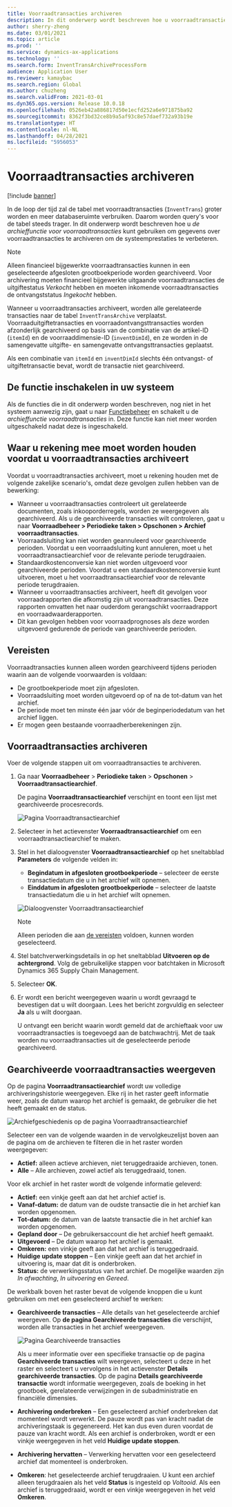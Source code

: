 ```yaml
---
title: Voorraadtransacties archiveren
description: In dit onderwerp wordt beschreven hoe u voorraadtransactiegegevens archiveert om de systeemprestaties te verbeteren.
author: sherry-zheng
ms.date: 03/01/2021
ms.topic: article
ms.prod: ''
ms.service: dynamics-ax-applications
ms.technology: ''
ms.search.form: InventTransArchiveProcessForm
audience: Application User
ms.reviewer: kamaybac
ms.search.region: Global
ms.author: chuzheng
ms.search.validFrom: 2021-03-01
ms.dyn365.ops.version: Release 10.0.18
ms.openlocfilehash: 0526eb42a886817d50e1ecfd252a6e971875ba92
ms.sourcegitcommit: 8362f3bd32ce8b9a5af93c8e57daef732a93b19e
ms.translationtype: HT
ms.contentlocale: nl-NL
ms.lasthandoff: 04/28/2021
ms.locfileid: "5956053"
---
```

# <a name="archive-inventory-transactions"></a>Voorraadtransacties archiveren

[!include [banner](../../includes/banner.md)]

In de loop der tijd zal de tabel met voorraadtransacties (`InventTrans`) groter worden en meer databaseruimte verbruiken. Daarom worden query's voor de tabel steeds trager. In dit onderwerp wordt beschreven hoe u *de archieffunctie voor voorraadtransacties* kunt gebruiken om gegevens over voorraadtransacties te archiveren om de systeemprestaties te verbeteren.

> [!NOTE]
> Alleen financieel bijgewerkte voorraadtransacties kunnen in een geselecteerde afgesloten grootboekperiode worden gearchiveerd. Voor archivering moeten financieel bijgewerkte uitgaande voorraadtransacties de uitgiftestatus *Verkocht* hebben en moeten inkomende voorraadtransacties de ontvangststatus *Ingekocht* hebben.

Wanneer u voorraadtransacties archiveert, worden alle gerelateerde transacties naar de tabel `InventTransArchive` verplaatst. Voorraaduitgiftetransacties en voorraadontvangsttransacties worden afzonderlijk gearchiveerd op basis van de combinatie van de artikel-ID (`itemId`) en de voorraaddimensie-ID (`inventDimId`), en ze worden in de samengevatte uitgifte- en samengevatte ontvangsttransacties geplaatst.

Als een combinatie van `itemId` en `inventDimId` slechts één ontvangst- of uitgiftetransactie bevat, wordt de transactie niet gearchiveerd.

## <a name="turn-on-the-feature-in-your-system"></a>De functie inschakelen in uw systeem

Als de functies die in dit onderwerp worden beschreven, nog niet in het systeem aanwezig zijn, gaat u naar [Functiebeheer](../../fin-ops-core/fin-ops/get-started/feature-management/feature-management-overview.md) en schakelt u de *archieffunctie voorraadtransacties* in. Deze functie kan niet meer worden uitgeschakeld nadat deze is ingeschakeld.

## <a name="things-to-consider-before-you-archive-inventory-transactions"></a>Waar u rekening mee moet worden houden voordat u voorraadtransacties archiveert

Voordat u voorraadtransacties archiveert, moet u rekening houden met de volgende zakelijke scenario's, omdat deze gevolgen zullen hebben van de bewerking:

- Wanneer u voorraadtransacties controleert uit gerelateerde documenten, zoals inkooporderregels, worden ze weergegeven als gearchiveerd. Als u de gearchiveerde transacties wilt controleren, gaat u naar **Voorraadbeheer \> Periodieke taken \> Opschonen \> Archief voorraadtransacties**.
- Voorraadsluiting kan niet worden geannuleerd voor gearchiveerde perioden. Voordat u een voorraadsluiting kunt annuleren, moet u het voorraadtransactiearchief voor de relevante periode terugdraaien.
- Standaardkostenconversie kan niet worden uitgevoerd voor gearchiveerde perioden. Voordat u een standaardkostenconversie kunt uitvoeren, moet u het voorraadtransactiearchief voor de relevante periode terugdraaien.
- Wanneer u voorraadtransacties archiveert, heeft dit gevolgen voor voorraadrapporten die afkomstig zijn uit voorraadtransacties. Deze rapporten omvatten het naar ouderdom gerangschikt voorraadrapport en voorraadwaarderapporten.
- Dit kan gevolgen hebben voor voorraadprognoses als deze worden uitgevoerd gedurende de periode van gearchiveerde perioden.

## <a name="prerequisites"></a>Vereisten

Voorraadtransacties kunnen alleen worden gearchiveerd tijdens perioden waarin aan de volgende voorwaarden is voldaan:

- De grootboekperiode moet zijn afgesloten.
- Voorraadsluiting moet worden uitgevoerd op of na de tot-datum van het archief.
- De periode moet ten minste één jaar vóór de beginperiodedatum van het archief liggen.
- Er mogen geen bestaande voorraadherberekeningen zijn.

## <a name="archive-inventory-transactions"></a>Voorraadtransacties archiveren

Voer de volgende stappen uit om voorraadtransacties te archiveren.

1. Ga naar **Voorraadbeheer** \> **Periodieke taken** \> **Opschonen** \> **Voorraadtransactiearchief**.

    De pagina **Voorraadtransactiearchief** verschijnt en toont een lijst met gearchiveerde procesrecords.

    ![Pagina Voorraadtransactiearchief](media/archive-inventory-empty.png "Pagina Voorraadtransactiearchief")

1. Selecteer in het actievenster **Voorraadtransactiearchief** om een voorraadtransactiearchief te maken.
1. Stel in het dialoogvenster **Voorraadtransactiearchief** op het sneltabblad **Parameters** de volgende velden in:

    - **Begindatum in afgesloten grootboekperiode** – selecteer de eerste transactiedatum die u in het archief wilt opnemen.
    - **Einddatum in afgesloten grootboekperiode** – selecteer de laatste transactiedatum die u in het archief wilt opnemen.

    ![Dialoogvenster Voorraadtransactiearchief](media/archive-inventory-dates.png "Dialoogvenster Voorraadtransactiearchief")

    > [!NOTE]
    > Alleen perioden die aan [de vereisten](#prerequisites) voldoen, kunnen worden geselecteerd.

1. Stel batchverwerkingsdetails in op het sneltabblad **Uitvoeren op de achtergrond**. Volg de gebruikelijke stappen voor batchtaken in Microsoft Dynamics 365 Supply Chain Management.
1. Selecteer **OK**.
1. Er wordt een bericht weergegeven waarin u wordt gevraagd te bevestigen dat u wilt doorgaan. Lees het bericht zorgvuldig en selecteer **Ja** als u wilt doorgaan.

    U ontvangt een bericht waarin wordt gemeld dat de archieftaak voor uw voorraadtransacties is toegevoegd aan de batchwachtrij. Met de taak worden nu voorraadtransacties uit de geselecteerde periode gearchiveerd.

## <a name="view-archived-inventory-transactions"></a>Gearchiveerde voorraadtransacties weergeven

Op de pagina **Voorraadtransactiearchief** wordt uw volledige archiveringshistorie weergegeven. Elke rij in het raster geeft informatie weer, zoals de datum waarop het archief is gemaakt, de gebruiker die het heeft gemaakt en de status.

![Archiefgeschiedenis op de pagina Voorraadtransactiearchief](media/archive-inventory-full.png "Archiefgeschiedenis op de pagina Voorraadtransactiearchief")

Selecteer een van de volgende waarden in de vervolgkeuzelijst boven aan de pagina om de archieven te filteren die in het raster worden weergegeven:

- **Actief:** alleen actieve archieven, niet teruggedraaide archieven, tonen.
- **Alle** – Alle archieven, zowel actief als teruggedraaid, tonen.

Voor elk archief in het raster wordt de volgende informatie geleverd:

- **Actief:** een vinkje geeft aan dat het archief actief is.
- **Vanaf-datum:** de datum van de oudste transactie die in het archief kan worden opgenomen.
- **Tot-datum:** de datum van de laatste transactie die in het archief kan worden opgenomen.
- **Gepland door** – De gebruikersaccount die het archief heeft gemaakt.
- **Uitgevoerd** – De datum waarop het archief is gemaakt.
- **Omkeren:** een vinkje geeft aan dat het archief is teruggedraaid.
- **Huidige update stoppen** – Een vinkje geeft aan dat het archief in uitvoering is, maar dat dit is onderbroken.
- **Status:** de verwerkingsstatus van het archief. De mogelijke waarden zijn *In afwachting*, *In uitvoering* en *Gereed*.

De werkbalk boven het raster bevat de volgende knoppen die u kunt gebruiken om met een geselecteerd archief te werken:

- **Gearchiveerde transacties** – Alle details van het geselecteerde archief weergeven. Op **de pagina Gearchiveerde transacties** die verschijnt, worden alle transacties in het archief weergegeven.

    ![Pagina Gearchiveerde transacties](media/archive-inventory-transactions.png "Pagina Gearchiveerde transacties")

    Als u meer informatie over een specifieke transactie op de pagina **Gearchiveerde transacties** wilt weergeven, selecteert u deze in het raster en selecteert u vervolgens in het actievenster **Details gearchiveerde transacties**. Op de pagina **Details gearchiveerde transactie** wordt informatie weergegeven, zoals de boeking in het grootboek, gerelateerde verwijzingen in de subadministratie en financiële dimensies.

- **Archivering onderbreken** – Een geselecteerd archief onderbreken dat momenteel wordt verwerkt. De pauze wordt pas van kracht nadat de archiveringstaak is gegenereerd. Het kan dus even duren voordat de pauze van kracht wordt. Als een archief is onderbroken, wordt er een vinkje weergegeven in het veld **Huidige update stoppen**.
- **Archivering hervatten** – Verwerking hervatten voor een geselecteerd archief dat momenteel is onderbroken.
- **Omkeren**: het geselecteerde archief terugdraaien. U kunt een archief alleen terugdraaien als het veld **Status** is ingesteld op *Voltooid*. Als een archief is teruggedraaid, wordt er een vinkje weergegeven in het veld **Omkeren**.
